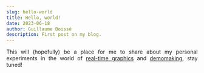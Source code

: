 ```yaml
---
slug: hello-world
title: Hello, world!
date: 2023-06-18
author: Guillaume Boissé
description: First post on my blog.
---
```


<div style="text-align: justify">

This will (hopefully) be a place for me to share about my personal experiments in the world of [real-time graphics](https://mastodon.gamedev.place/@gboisse/109370946844131268) and [demomaking](https://www.pouet.net/prod.php?which=94177), stay tuned!

</div>
